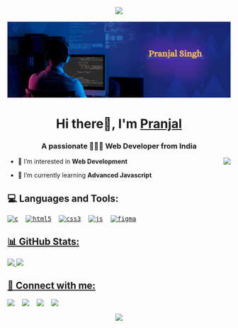 <p align="center">
  <img src="https://capsule-render.vercel.app/api?type=waving&height=90&color=gradient&section=header" width="1100"/>
</p>
<img src="https://github.com/prancodes/prancodes/blob/main/Github%20Banner.gif" alt="Banner"></img>
<h1 align="center">Hi there👋, I'm <a href src="https://github.com/prancodes" target="_main" >Pranjal</a></h1>
<h3 align="center">A passionate 👨🏻‍💻 Web Developer from India</h3>

<img align="right" src="https://media1.giphy.com/media/2IudUHdI075HL02Pkk/giphy.gif?cid=6c09b952zp5u5lre2cpimspkzznbo454nafsyo65yald0k8o&ep=v1_internal_gif_by_id&rid=giphy.gif&ct=g" height="120"></img>
- 🔭 I’m interested in **Web Development**

- 🌱 I’m currently learning **Advanced Javascript**


### <h2>💻 Languages and Tools:</h2>
<pre align="left"><a href="#" target="_blank" rel="noreferrer"><img src="https://img.icons8.com/?size=100&id=shQTXiDQiQVR&format=png&color=000000" alt="c" height="45"/></a>  <a href="#" target="_blank" rel="noreferrer"><img src="https://img.icons8.com/?size=100&id=20909&format=png&color=000000" alt="html5" height="45"/></a>  <a href="#" target="_blank" rel="noreferrer"><img src="https://img.icons8.com/?size=100&id=7gdY5qNXaKC0&format=png&color=000000" alt="css3" height="45"/></a>  <a href="#" target="_blank" rel="noreferrer"><img src="https://img.icons8.com/?size=100&id=108784&format=png&color=000000" alt="js" height="45"/></a>  <a href="#" target="_blank" rel="noreferrer"><img src="https://img.icons8.com/?size=100&id=zfHRZ6i1Wg0U&format=png&color=000000" alt="figma" height="45"/></pre>


### <h2>📊 GitHub Stats:</h2>
<img width="390" src="https://github-readme-stats.vercel.app/api/top-langs/?username=prancodes&theme=vision-friendly-dark&hide_border=false&include_all_commits=true&count_private=false&layout=compact"></img>
<img height="150" align="centre" src="https://github-readme-streak-stats.herokuapp.com/?user=prancodes&theme=vision-friendly-dark&hide_border=false"></img>

<!--
![](https://github-readme-stats.vercel.app/api?username=prancodes&theme=vision-friendly-dark&hide_border=false&include_all_commits=true&count_private=false)
![](https://github-readme-stats.vercel.app/api/top-langs/?username=prancodes&theme=vision-friendly-dark&hide_border=false&include_all_commits=true&count_private=false&layout=compact)</br>
![](https://github-readme-streak-stats.herokuapp.com/?user=prancodes&theme=vision-friendly-dark&hide_border=false)
-->

### <h2>🤝 Connect with me:</h2>
<pre><a href="https://github.com/prancodes"><img src="https://github.com/prancodes/prancodes/assets/155365177/14f8ef5e-dd39-4f6c-a5bf-d97cc4351e47" target="_main" height="50"></img></a>  <a href="https://forms.gle/ox5rkjuFNpcc7ZRW7" target="_main"><img src="https://github.com/prancodes/prancodes/assets/155365177/90805ea1-06a1-4203-b131-098bf60a57df" height="50"></img></a>  <a href="#"><img src="https://github.com/prancodes/prancodes/assets/155365177/1efe5a80-727e-4d30-8ddd-60076ace1501" height="50"></img></a>  <a href="#"><img src="https://github.com/prancodes/prancodes/assets/155365177/1833cafc-1565-404f-b6d4-6a9b971016c6" height="50"></img></a></pre>

<p align="center">
  <img src="https://capsule-render.vercel.app/api?type=waving&color=gradient&height=90&section=footer" width="1100"/>
</p>

<!---
prancodes/prancodes is a ✨ special ✨ repository because its `README.md` (this file) appears on your GitHub profile.
You can click the Preview link to take a look at your changes.
--->
